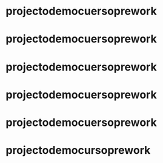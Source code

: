# projectodemocuersoprework
# projectodemocuersoprework
# projectodemocuersoprework
# projectodemocuersoprework
# projectodemocuersoprework
# projectodemocursoprework
